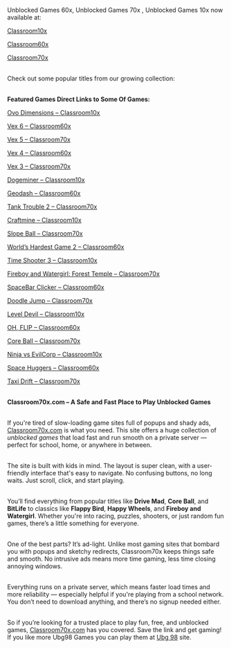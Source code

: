 Unblocked Games 60x, Unblocked Games 70x , Unblocked Games 10x now available at:</br>

<a href="https://classroom10x.com">Classroom10x</a> </br>

<a href="https://classroom60x.com">Classroom60x</a> </br>

<a href="https://classroom70x.com">Classroom70x</a> </br></br>

Check out some popular titles from our growing collection:</br></br>

<b>Featured Games Direct Links to Some Of Games:</b></br>


<a href="https://classroom10x.com/play/ovo-dimensions">Ovo Dimensions – Classroom10x</a><br>

<a href="https://classroom60x.com/play/vex-6">Vex 6 – Classroom60x</a><br>

<a href="https://classroom70x.com/play/vex-5">Vex 5 – Classroom70x</a><br>

<a href="https://classroom60x.com/play/vex-4">Vex 4 – Classroom60x</a><br>

<a href="https://classroom70x.com/play/vex-3">Vex 3 – Classroom70x</a><br>

<a href="https://classroom10x.com/play/dogeminer">Dogeminer – Classroom10x</a><br>

<a href="https://classroom60x.com/play/geodash">Geodash – Classroom60x</a><br>

<a href="https://classroom70x.com/play/tank-trouble-2">Tank Trouble 2 – Classroom70x</a><br>

<a href="https://classroom10x.com/play/craftmine">Craftmine – Classroom10x</a><br>

<a href="https://classroom70x.com/play/slope-ball">Slope Ball – Classroom70x</a><br>

<a href="https://classroom60x.com/play/worlds-hardest-game-2">World’s Hardest Game 2 – Classroom60x</a><br>

<a href="https://classroom10x.com/play/time-shooter-3">Time Shooter 3 – Classroom10x</a><br>

<a href="https://classroom70x.com/play/fireboy-and-watergirl-forest-temple">Fireboy and Watergirl: Forest Temple – Classroom70x</a><br>

<a href="https://classroom60x.com/play/spacebar-clicker">SpaceBar Clicker – Classroom60x</a><br>

<a href="https://classroom70x.com/play/doodle-jump">Doodle Jump – Classroom70x</a><br>

<a href="https://classroom10x.com/play/level-devil">Level Devil – Classroom10x</a><br>

<a href="https://classroom60x.com/play/oh-flip">OH, FLIP – Classroom60x</a><br>

<a href="https://classroom70x.com/play/coreball">Core Ball – Classroom70x</a><br>

<a href="https://classroom10x.com/play/ninja-vs-evilcorp">Ninja vs EvilCorp – Classroom10x</a><br>

<a href="https://classroom60x.com/play/space-huggers">Space Huggers – Classroom60x</a><br>

<a href="https://classroom70x.com/play/taxi-drift">Taxi Drift – Classroom70x</a><br></br>

<b>Classroom70x.com – A Safe and Fast Place to Play Unblocked Games</b></br></br>

If you're tired of slow-loading game sites full of popups and shady ads, <a href="https://classroom70x.com">Classroom70x.com</a> is what you need. This site offers a huge collection of <i>unblocked games</i> that load fast and run smooth on a private server — perfect for school, home, or anywhere in between.</br></br>

The site is built with kids in mind. The layout is super clean, with a user-friendly interface that's easy to navigate. No confusing buttons, no long waits. Just scroll, click, and start playing.</br></br>

You’ll find everything from popular titles like <b>Drive Mad</b>, <b>Core Ball</b>, and <b>BitLife</b> to classics like <b>Flappy Bird</b>, <b>Happy Wheels</b>, and <b>Fireboy and Watergirl</b>. Whether you're into racing, puzzles, shooters, or just random fun games, there’s a little something for everyone.</br></br>

One of the best parts? It’s ad-light. Unlike most gaming sites that bombard you with popups and sketchy redirects, Classroom70x keeps things safe and smooth. No intrusive ads means more time gaming, less time closing annoying windows.</br></br>

Everything runs on a private server, which means faster load times and more reliability — especially helpful if you're playing from a school network. You don’t need to download anything, and there’s no signup needed either.</br></br>

So if you’re looking for a trusted place to play fun, free, and unblocked games, <a href="https://classroom70x.com">Classroom70x.com</a> has you covered. Save the link and get gaming! If you like more Ubg98 Games you can play them at <a href="https://ubg98.com">Ubg 98</a> site. 





